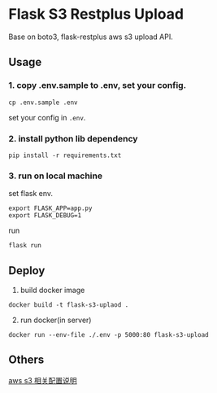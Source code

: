 # Flask S3 Restplus Upload
Base on boto3, flask-restplus aws s3 upload API.

## Usage
### 1. copy .env.sample to .env, set your config.
```
cp .env.sample .env
```

set your config in `.env`.

### 2. install python lib dependency
```
pip install -r requirements.txt
```

### 3. run on local machine
set flask env.
```
export FLASK_APP=app.py
export FLASK_DEBUG=1
```

run
```
flask run
```

## Deploy
1. build docker image
```
docker build -t flask-s3-uplaod .
```

2. run docker(in server)
```
docker run --env-file ./.env -p 5000:80 flask-s3-upload
```

## Others
[aws s3 相关配置说明](https://www.yuque.com/leec/tech-note/yf7lzz)